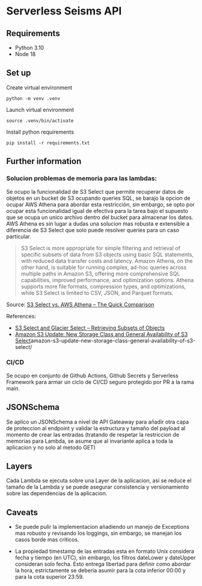 # Serverless Seisms API
## Requirements
- Python 3.10
- Node 18
## Set up
Create virtual environment
```
python -m venv .venv
```
Launch virtual environment
```
source .venv/bin/activate
```
Install python requirements
```
pip install -r requirements.txt
```
## Further information
### Solucion problemas de memoria para las lambdas:

Se ocupo la funcionalidad de S3 Select que permite recuperar datos de objetos en un bucket de S3 ocupando queries SQL, se barajo la opcion de ocupar AWS Athena para abordar esta restricción, sin embargo, se opto por ocupar esta funcionalidad igual de efectiva para la tarea bajo el supuesto que se ocupa un unico archivo dentro del bucket para almacenar los datos. AWS Athena es sin lugar a dudas una solucion mas robusta e extensible a diferencia de S3 Select que solo puede resolver queries para un caso particular.


> S3 Select is more appropriate for simple filtering and retrieval of specific subsets of data from S3 objects using basic SQL statements, with reduced data transfer costs and latency. Amazon Athena, on the other hand, is suitable for running complex, ad-hoc queries across multiple paths in Amazon S3, offering more comprehensive SQL capabilities, improved performance, and optimization options. Athena supports more file formats, compression types, and optimizations, while S3 Select is limited to CSV, JSON, and Parquet formats.

Source: [S3 Select vs. AWS Athena – The Quick Comparison](https://ahana.io/learn/comparisons/s3-select-vs-athena-the-quick-comparison/)

References:
- [S3 Select and Glacier Select – Retrieving Subsets of Objects](https://aws.amazon.com/blogs/aws/s3-glacier-select/)
- [Amazon S3 Update: New Storage Class and General Availability of S3 Select](https://aws.amazon.com/blogs/aws/)amazon-s3-update-new-storage-class-general-availability-of-s3-select/

### CI/CD

Se ocupo en conjunto de Github Actions, Github Secrets y Serverless Framework para armar un ciclo de CI/CD seguro protegido por PR a la rama main.

## JSONSchema

Se aplico un JSONSchema a nivel de API Gateaway para añadir otra capa de proteccion al endpoint y validar la estructura y tamaño del payload al momento de crear las entradas (tratando de respetar la restriccion de memorias para Lambda, se asume que al invariante aplica a toda la aplicacion y no solo al metodo GET)

## Layers

Cada Lambda se ejecuta sobre una Layer de la aplicacion, asi se reduce el tamaño de la Lambda y se puede asegurar consistencia y versionamiento sobre las dependencias de la aplicacion.

## Caveats

- Se puede pulir la implementacion añadiendo un manejo de Exceptions mas robusto y revisando los loggings, sin embargo, se manejan los casos borde mas criticos.

- La propiedad timestamp de las entradas esta en formato Unix considera fecha y tiempo (en UTC), sin embargo, los filtros dateLower y dateUpper consideran solo fecha. Esto entrega libertad para definir como abordar la hora, estrictamente se deberia asumir para la cota inferior 00:00 y para la cota superior 23:59.
